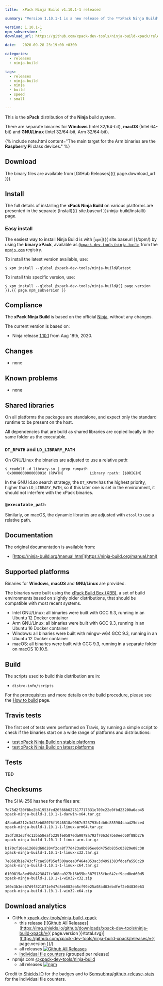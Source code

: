 ```yaml
---
title:  xPack Ninja Build v1.10.1-1 released

summary: "Version 1.10.1-1 is a new release of the **xPack Ninja Build** package."

version: 1.10.1-1
npm_subversion: 1
download_url: https://github.com/xpack-dev-tools/ninja-build-xpack/releases/tag/v1.10.1-1/

date:   2020-09-28 23:19:00 +0300

categories:
  - releases
  - ninja-build

tags:
  - releases
  - ninja-build
  - ninja
  - build
  - speed
  - small

---
```


This is the **xPack** distribution of the **Ninja** build system.

There are separate binaries for **Windows** (Intel 32/64-bit),
**macOS** (Intel 64-bit) and **GNU/Linux** (Intel 32/64-bit, Arm 32/64-bit).

{% include note.html content="The main target for the Arm binaries
are the **Raspberry Pi** class devices." %}

## Download

The binary files are available from [GitHub Releases]({{ page.download_url }}).

## Install

The full details of installing the **xPack Ninja Build** on various platforms
are presented in the separate
[Install]({{ site.baseurl }}/ninja-build/install/) page.

### Easy install

The easiest way to install Ninja Build is with
[`xpm`]({{ site.baseurl }}/xpm/)
by using the **binary xPack**, available as
[`@xpack-dev-tools/ninja-build`](https://www.npmjs.com/package/@xpack-dev-tools/ninja-build)
from the [`npmjs.com`](https://www.npmjs.com) registry.

To install the latest version available, use:

```console
$ xpm install --global @xpack-dev-tools/ninja-build@latest
```

To install this specific version, use:

```console
$ xpm install --global @xpack-dev-tools/ninja-build@{{ page.version }}.{{ page.npm_subversion }}
```

## Compliance

The **xPack Ninja Build** is based on the official
[Ninja](https://ninja-build.org),
without any changes.

The current version is based on:

- Ninja release
[1.10.1](https://github.com/ninja-build/ninja/releases/tag/v1.10.1)
from Aug 18th, 2020.

## Changes

- none

## Known problems

- none

## Shared libraries

On all platforms the packages are standalone, and expect only the standard
runtime to be present on the host.

All dependencies that are build as shared libraries are copied locally in the
same folder as the executable.

### `DT_RPATH` and `LD_LIBRARY_PATH`

On GNU/Linux the binaries are adjusted to use a relative path:

```console
$ readelf -d library.so | grep runpath
 0x000000000000001d (RPATH)            Library rpath: [$ORIGIN]
```

In the GNU ld.so search strategy, the `DT_RPATH` has
the highest priority, higher than `LD_LIBRARY_PATH`, so if this later one
is set in the environment, it should not interfere with the xPack binaries.

### `@executable_path`

Similarly, on macOS, the dynamic libraries are adjusted with `otool` to use a
relative path.

## Documentation

The original documentation is available from:

- [https://ninja-build.org/manual.html](https://ninja-build.org/manual.html)

## Supported platforms

Binaries for **Windows**, **macOS** and **GNU/Linux** are provided.

The binaries were built using the
[xPack Build Box (XBB)](https://github.com/xpack/xpack-build-box), a set
of build environments based on slightly older distributions, that should be
compatible with most recent systems.

- Intel GNU/Linux: all binaries were built with GCC 9.3, running in an
  Ubuntu 12 Docker container
- Arm GNU/Linux: all binaries were built with GCC 9.3, running in an
  Ubuntu 16 Docker container
- Windows: all binaries were built with mingw-w64 GCC 9.3, running in an
  Ubuntu 12 Docker container
- macOS: all binaries were built with GCC 9.3, running in a separate
  folder on macOS 10.10.5.

## Build

The scripts used to build this distribution are in:

- `distro-info/scripts`

For the prerequisites and more details on the build procedure, please see the
[How to build](https://github.com/xpack-dev-tools/ninja-build-xpack/blob/xpack/README-BUILD.md) page.

## Travis tests

The first set of tests were performed on Travis, by running
a simple script to check if the binaries start on a wide range of
platforms and distributions:

- [test xPack Ninja Build on stable platforms](https://travis-ci.org/github/xpack-dev-tools/ninja-build-xpack/builds/731081095)
- [test xPack Ninja Build on latest platforms](https://travis-ci.org/github/xpack-dev-tools/ninja-build-xpack/builds/731085775)

## Tests

TBD

## Checksums

The SHA-256 hashes for the files are:

```
7d75d2f20f8be2b61953fed26566b627517717831e700c22e0fbd23200a6ab45
xpack-ninja-build-1.10.1-1-darwin-x64.tar.gz

48ba6a6212c3d28eb08076f1946818a9067c523793b1db6c885904caa425dce4
xpack-ninja-build-1.10.1-1-linux-arm64.tar.gz

38df303e3f4c13ba58eaf5229fe0587eda9078a792f7063d7b60eec60f88b276
xpack-ninja-build-1.10.1-1-linux-arm.tar.gz

b170cf10ee12608d68d204f2ca8f77d423a0b095ee0d475db835c03829e08c38
xpack-ninja-build-1.10.1-1-linux-x32.tar.gz

7e8683b1e743cf7cae58f85ef500acea0f464a053ac3d4991383fdcefa550c29
xpack-ninja-build-1.10.1-1-linux-x64.tar.gz

6109815a8ed9b8423847fc368ea927b16b55bc3875135fbe642cf9ced0ed60d5
xpack-ninja-build-1.10.1-1-win32-x32.zip

160c3b3ec67d9f821871e947c8eb882ea5cf99e25a08ad03ebdfef2e04830e63
xpack-ninja-build-1.10.1-1-win32-x64.zip
```

## Download analytics

- GitHub [xpack-dev-tools/ninja-build-xpack](https://github.com/xpack-dev-tools/ninja-build-xpack/)
  - this release [![Github All Releases](https://img.shields.io/github/downloads/xpack-dev-tools/ninja-build-xpack/v{{ page.version }}/total.svg)](https://github.com/xpack-dev-tools/ninja-build-xpack/releases/v{{ page.version }}/)
  - all releases [![Github All Releases](https://img.shields.io/github/downloads/xpack-dev-tools/ninja-build-xpack/total.svg)](https://github.com/xpack-dev-tools/ninja-build-xpack/releases/)
  - [individual file counters](https://www.somsubhra.com/github-release-stats/?username=xpack-dev-tools&repository=ninja-build-xpack) (grouped per release)
- npmjs.com [@xpack-dev-tools/ninja-build](https://www.npmjs.com/package/@xpack-dev-tools/ninja-build)
  - all releases [![npm](https://img.shields.io/npm/dt/@xpack-dev-tools/ninja-build.svg)](https://www.npmjs.com/package/@xpack-dev-tools/ninja-build/)

Credit to [Shields IO](https://shields.io) for the badges and to
[Somsubhra/github-release-stats](https://github.com/Somsubhra/github-release-stats)
for the individual file counters.
